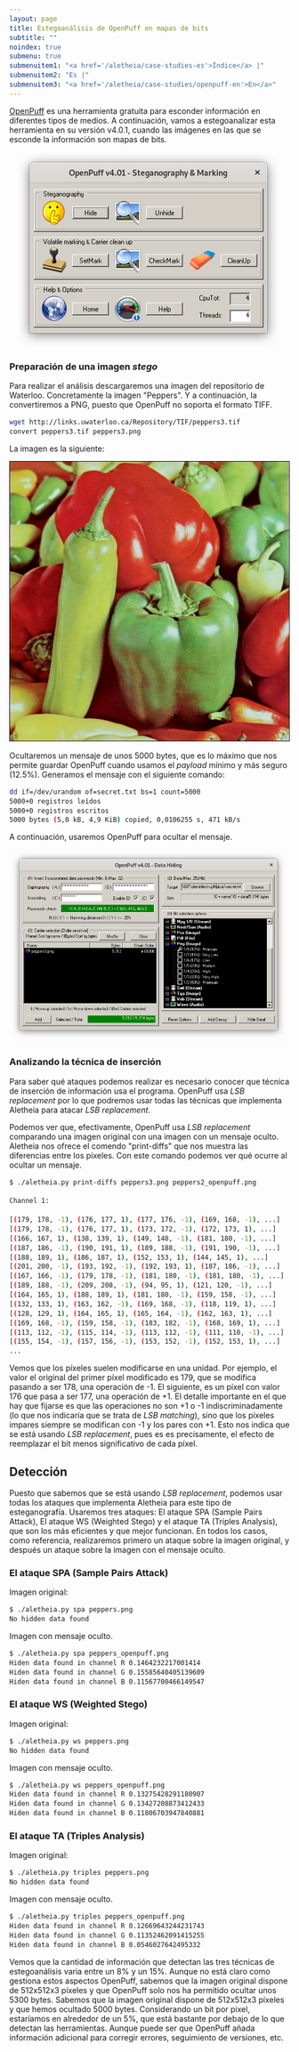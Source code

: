 ```yaml
---
layout: page
title: Estegoanálisis de OpenPuff en mapas de bits
subtitle: "" 
noindex: true
submenu: true
submenuitem1: "<a href='/aletheia/case-studies-es'>Índice</a> |"
submenuitem2: "Es |"
submenuitem3: "<a href='/aletheia/case-studies/openpuff-en'>En</a>"
---
```


[OpenPuff](https://embeddedsw.net/OpenPuff_Steganography_Home.html) es una herramienta gratuita para esconder información en diferentes tipos de medios. A continuación, vamos a estegoanalizar esta herramienta en su  versión v4.0.1, cuando las imágenes en las que se esconde la información son mapas de bits.


<center><img src="/aletheia/resources/openpuff-1.png"/></center>

### Preparación de una imagen *stego*

Para realizar el análisis descargaremos una imagen del repositorio de Waterloo. Concretamente la imagen "Peppers". Y a continuación, la convertiremos a PNG, puesto que OpenPuff no soporta el formato TIFF.

```bash
wget http://links.uwaterloo.ca/Repository/TIF/peppers3.tif
convert peppers3.tif peppers3.png
```

La imagen es la siguiente:

<center><img src="/aletheia/resources/peppers3.png"/></center>


Ocultaremos un mensaje de unos 5000 bytes, que es lo máximo que nos permite guardar OpenPuff cuando usamos el *payload* mínimo y más seguro (12.5%). Generamos el mensaje con el siguiente comando:


```bash
dd if=/dev/urandom of=secret.txt bs=1 count=5000
5000+0 registros leídos
5000+0 registros escritos
5000 bytes (5,0 kB, 4,9 KiB) copied, 0,0106255 s, 471 kB/s

```


A continuación, usaremos OpenPuff para ocultar el mensaje. 


<center><img src="/aletheia/resources/openpuff-3.png"/></center>



### Analizando la técnica de inserción

Para saber qué ataques podemos realizar es necesario conocer que técnica de inserción de información usa el programa. OpenPuff usa *LSB replacement* por lo que podremos usar todas las técnicas que implementa Aletheia para atacar *LSB replacement*.

Podemos ver que, efectivamente, OpenPuff usa *LSB replacement* comparando una imagen original con una imagen con un mensaje oculto. Aletheia nos ofrece el comendo "print-diffs" que nos muestra las diferencias entre los píxeles. Con este comando podemos ver qué ocurre al ocultar un mensaje.



```bash
$ ./aletheia.py print-diffs peppers3.png peppers2_openpuff.png

Channel 1:

[(179, 178, -1), (176, 177, 1), (177, 176, -1), (169, 168, -1), ...]
[(179, 178, -1), (176, 177, 1), (173, 172, -1), (172, 173, 1), ...]
[(166, 167, 1), (138, 139, 1), (149, 148, -1), (181, 180, -1), ...]
[(187, 186, -1), (190, 191, 1), (189, 188, -1), (191, 190, -1), ...]
[(188, 189, 1), (186, 187, 1), (152, 153, 1), (144, 145, 1), ...]
[(201, 200, -1), (193, 192, -1), (192, 193, 1), (187, 186, -1), ...]
[(167, 166, -1), (179, 178, -1), (181, 180, -1), (181, 180, -1), ...]
[(189, 188, -1), (209, 208, -1), (94, 95, 1), (121, 120, -1), ...]
[(164, 165, 1), (188, 189, 1), (181, 180, -1), (159, 158, -1), ...]
[(132, 133, 1), (163, 162, -1), (169, 168, -1), (118, 119, 1), ...]
[(128, 129, 1), (164, 165, 1), (165, 164, -1), (162, 163, 1), ...]
[(169, 168, -1), (159, 158, -1), (183, 182, -1), (168, 169, 1), ...] 
[(113, 112, -1), (115, 114, -1), (113, 112, -1), (111, 110, -1), ...]
[(155, 154, -1), (157, 156, -1), (153, 152, -1), (152, 153, 1), ...]
...
```

Vemos que los píxeles suelen modificarse en una unidad. Por ejemplo, el valor el original del primer píxel modificado es 179, que se modifica pasando a ser 178, una operación de -1. El siguiente, es un píxel con valor 176 que pasa a ser 177, una operación de +1. El detalle importante en el que hay que fijarse es que las operaciones no son +1 o -1 indiscriminadamente (lo que nos indicaría que se trata de *LSB matching*), sino que los píxeles impares siempre se modifican con -1 y los pares con +1. Esto nos indica que se está usando *LSB replacement*, pues es es precisamente, el efecto de reemplazar el bit menos significativo de cada píxel.



## Detección

Puesto que sabemos que se está usando *LSB replacement*, podemos usar todas los ataques que implementa Aletheia para este tipo de esteganografía. Usaremos tres ataques: El ataque SPA (Sample Pairs Attack), El ataque WS (Weighted Stego) y el ataque TA (Triples Analysis), que son los más eficientes y que mejor funcionan. En todos los casos, como referencia, realizaremos primero un ataque sobre la imagen original, y después un ataque sobre la imagen con el mensaje oculto.



### El ataque SPA (Sample Pairs Attack)

Imagen original:
```bash
$ ./aletheia.py spa peppers.png 
No hidden data found
```

Imagen con  mensaje oculto.

```bash
$ ./aletheia.py spa peppers_openpuff.png 
Hiden data found in channel R 0.1464232217001414
Hiden data found in channel G 0.15585640405139609
Hiden data found in channel B 0.11567700466149547
```

### El ataque WS (Weighted Stego)

Imagen original:
```bash
$ ./aletheia.py ws peppers.png 
No hidden data found
```

Imagen con  mensaje oculto.

```bash
$ ./aletheia.py ws peppers_openpuff.png 
Hiden data found in channel R 0.13275428291180907
Hiden data found in channel G 0.13427208873412433
Hiden data found in channel B 0.11806703947840881
```

### El ataque TA (Triples Analysis)

Imagen original:
```bash
$ ./aletheia.py triples peppers.png 
No hidden data found
```

Imagen con  mensaje oculto.

```bash
$ ./aletheia.py triples peppers_openpuff.png 
Hiden data found in channel R 0.12669643244231743
Hiden data found in channel G 0.11352462091415255
Hiden data found in channel B 0.0546027642495332
```

Vemos que la cantidad de información que detectan las tres técnicas de estegoanálisis varia entre un 8% y un 15%. Aunque no está claro como gestiona estos aspectos OpenPuff, sabemos que la imagen original dispone de 512x512x3 píxeles y que OpenPuff solo nos ha permitido ocultar unos 5300 bytes. Sabemos que la imagen original dispone de 512x512x3 píxeles y que hemos ocultado 5000 bytes. Considerando un bit por pixel, estaríamos en alrededor de un 5%, que está bastante por debajo de lo que detectan las herramientas. Aunque puede ser que OpenPuff añada información adicional para corregir errores, seguimiento de versiones, etc. 





